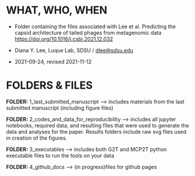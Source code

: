 # WHAT, WHO, WHEN

- Folder containing the files associated with Lee et al. Predicting the capsid architecture of tailed phages from metagenomic data https://doi.org/10.1016/j.csbj.2021.12.032

- Diana Y. Lee, Luque Lab, SDSU / dlee@sdsu.edu
- 2021-09-24, revised 2021-11-12


# FOLDERS & FILES

**FOLDER:** 1_last_submitted_manuscript
--> includes materials from the last submitted manuscript (including figure files)

**FOLDER:** 2_codes_and_data_for_reproducibility
--> includes all jupyter notebooks, required data, and resulting files that were used to generate the data and analyses for the paper. Results folders include raw svg files used in creation of the figures.

**FOLDER:** 3_executables
--> includes both G2T and MCP2T python executable files to run the tools on your data

**FOLDER:** 4_github_docs
--> (in progress)files for github pages
